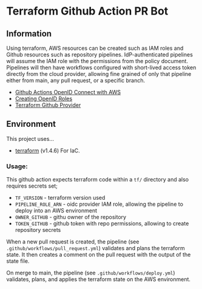 # Terraform Github Action PR Bot

## Information

Using terraform, AWS resources can be created such as IAM roles and Github resources such as repository pipelines. IdP-authenticated pipelines will assume the IAM role with the permissions from the policy document. Pipelines will then have workflows configured with short-lived access token directly from the cloud provider, allowing fine grained of only that pipeline either from main, any pull request, or a specific branch. 

- [Github Actions OpenID Connect with AWS](https://docs.github.com/en/actions/deployment/security-hardening-your-deployments/configuring-openid-connect-in-amazon-web-services)
- [Creating OpenID Roles](https://docs.aws.amazon.com/IAM/latest/UserGuide/id_roles_providers_create_oidc.html)
- [Terraform Github Provider](https://registry.terraform.io/providers/integrations/github/latest/docs)


## Environment

This project uses...
- [terraform](https://learn.hashicorp.com/tutorials/terraform/infrastructure-as-code?in=terraform/aws-get-started) (v1.4.6) For IaC.

### Usage:

This github action expects terraform code within a `tf/` directory and also requires secrets set;
- `TF_VERSION` - terraform version used
- `PIPELINE_ROLE_ARN` - oidc provider IAM role, allowing the pipeline to deploy into an AWS environment
- `OWNER_GITHUB` - githu owner of the repository
- `TOKEN_GITHUB` - github token with repo permissions, allowing to create repository secrets

When a new pull request is created, the pipeline (see `.github/workflows/pull_request.yml`) validates and plans the terraform state. It then creates a comment on the pull request with the output of the state file.

On merge to main, the pipeline (see `.github/workflows/deploy.yml`) validates, plans, and applies the terraform state on the AWS environment.
